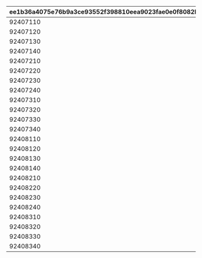 |ee1b36a4075e76b9a3ce93552f398810eea9023fae0e0f8082b81c6fddac9cfa|4f9b932faeef18523aff64bdd019f36a5647abec24854e1fbbb547866f1f2ca0|d669f93fe4add9e9cc7305a36b6e1d8c0e8566dc48a0052715e7cb4f9168c5a6|a6fc5c46076f931090cf6d0f63d775d854df4a59e6850ebffcc6c1c3a067bdb0|d63d88ab16510669bc38a0c83fbab1835db58283c61e926a1e434815700d13f8|61c3d4c02d5058636a05f370cc258618bc3c5d84e6ff1506917589d568857739|648db09230e46e8cd7a2c964157bcfc1a98f0d41e93ef7ddc8012fe200174dfb|8be0191aabb3d585d17dcc8f33f24ac5e15256e48340683ef2b7ca86bf7f18f2|f12b37bd4ecf54437b9616d75bc6c86ba97be3d39cdeb594999328e2d83d0420|48c038c115eebc0d38d7c65ec5471a8196740df7cfcab35a9094e8c89ac4e56f|26e35e4fb8fbdfccf7757836b1391fb0dc8fed01b31b04e2b10cd91fd525afa3|a2a05f8597923191a233721b921e5fed6818d7c841d10f08039bbd0f23cb4ce5|6186283fd2f7036f71594b675d66dac575fa1282db2c65e905111160610f8a04|130abf293cf5a4ef428ac1df4ba9212a4254cee2c8ce57cfb5bafc7a4f36e948|2669a41b2ffea1a9c95971538cb8518bb7d53c192cbe213b01fc465cf6e60c06|
| --- | --- | --- | --- | --- | --- | --- | --- | --- | --- | --- | --- | --- | --- | --- |
|92407110|100198|bgm_MC170|bgm_MC170|0|100198|0|0|-30|94002|0|-30|1.3|1|0|
|92407120|100198|bgm_MC170|bgm_MC170|0|100198|0|0|-30|94002|0|-30|1.3|1|0|
|92407130|100198|bgm_MC170|bgm_MC170|0|100198|0|0|-30|94002|0|-30|1.3|1|0|
|92407140|100198|bgm_MC170|bgm_MC170|0|100198|0|0|-30|94002|0|-30|1.3|1|0|
|92407210|100198|bgm_MC170|bgm_MC170|0|100198|0|0|20|94002|0|-30|1.45|2|0|
|92407220|100198|bgm_MC170|bgm_MC170|0|100198|0|0|20|94002|0|-30|1.45|2|0|
|92407230|100198|bgm_MC170|bgm_MC170|0|100198|0|0|20|94002|0|-30|1.45|2|0|
|92407240|100198|bgm_MC170|bgm_MC170|0|100198|0|0|20|94002|0|-30|1.45|2|0|
|92407310|100198|bgm_MC170|bgm_MC170|0|100198|0|0|-30|94002|0|-30|1.4|3|0|
|92407320|100198|bgm_MC170|bgm_MC170|0|100198|0|0|-30|94002|0|-30|1.4|3|0|
|92407330|100198|bgm_MC170|bgm_MC170|0|100198|0|0|-30|94002|0|-30|1.4|3|0|
|92407340|100198|bgm_MC170|bgm_MC170|0|100198|0|0|-30|94002|0|-30|1.4|3|0|
|92408110|101822|bgm_MC170|bgm_MC170|0|101822|0|0|-30|94002|0|-30|0.9|1|0|
|92408120|101822|bgm_MC170|bgm_MC170|0|101822|0|0|-30|94002|0|-30|0.9|1|0|
|92408130|101822|bgm_MC170|bgm_MC170|0|101822|0|0|-30|94002|0|-30|0.9|1|0|
|92408140|101822|bgm_MC170|bgm_MC170|0|101822|0|0|-30|94002|0|-30|0.9|1|0|
|92408210|101822|bgm_MC170|bgm_MC170|0|101822|0|0|20|94002|0|-30|1|2|0|
|92408220|101822|bgm_MC170|bgm_MC170|0|101822|0|0|20|94002|0|-30|1|2|0|
|92408230|101822|bgm_MC170|bgm_MC170|0|101822|0|0|20|94002|0|-30|1|2|0|
|92408240|101822|bgm_MC170|bgm_MC170|0|101822|0|0|20|94002|0|-30|1|2|0|
|92408310|101822|bgm_MC170|bgm_MC170|0|101822|0|0|0|94002|0|-30|0.9|3|0|
|92408320|101822|bgm_MC170|bgm_MC170|0|101822|0|0|0|94002|0|-30|0.9|3|0|
|92408330|101822|bgm_MC170|bgm_MC170|0|101822|0|0|0|94002|0|-30|0.9|3|0|
|92408340|101822|bgm_MC170|bgm_MC170|0|101822|0|0|0|94002|0|-30|0.9|3|0|